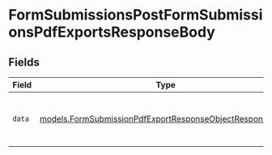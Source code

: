 # FormSubmissionsPostFormSubmissionsPdfExportsResponseBody


## Fields

| Field                                                                                                                      | Type                                                                                                                       | Required                                                                                                                   | Description                                                                                                                |
| -------------------------------------------------------------------------------------------------------------------------- | -------------------------------------------------------------------------------------------------------------------------- | -------------------------------------------------------------------------------------------------------------------------- | -------------------------------------------------------------------------------------------------------------------------- |
| `data`                                                                                                                     | [models.FormSubmissionPdfExportResponseObjectResponseBody](../models/formsubmissionpdfexportresponseobjectresponsebody.md) | :heavy_check_mark:                                                                                                         | Form Submission PDF export response object.                                                                                |